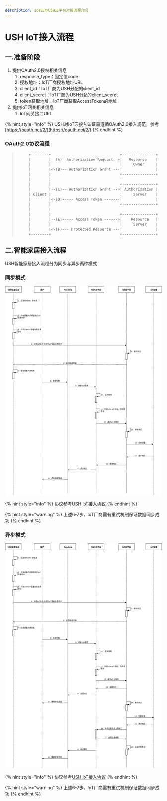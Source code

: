 ```yaml
---
description: IoT云与USH云平台对接流程介绍
---
```


# USH IoT接入流程

## 一.准备阶段

1. 提供OAuth2.0授权相关信息
   1. response\_type：固定值code
   2. 授权地址：IoT厂商授权地址URL
   3. client\_id：IoT厂商为USH分配的client\_id
   4. client\_secret：IoT厂商为USH分配的client\_secret
   5. token获取地址：IoT厂商获取AccessToken的地址
2. 提供IoT网关相关信息
   1. IoT网关接口URL

{% hint style="info" %}
USH对IoT云接入认证需遵循OAuth2.0接入规范，参考[https://oauth.net/2/](https://oauth.net/2/)
{% endhint %}

### OAuth2.0协议流程

> ```text
>      +--------+                               +---------------+
>      |        |--(A)- Authorization Request ->|   Resource    |
>      |        |                               |     Owner     |
>      |        |<-(B)-- Authorization Grant ---|               |
>      |        |                               +---------------+
>      |        |
>      |        |                               +---------------+
>      |        |--(C)-- Authorization Grant -->| Authorization |
>      | Client |                               |     Server    |
>      |        |<-(D)----- Access Token -------|               |
>      |        |                               +---------------+
>      |        |
>      |        |                               +---------------+
>      |        |--(E)----- Access Token ------>|    Resource   |
>      |        |                               |     Server    |
>      |        |<-(F)--- Protected Resource ---|               |
>      +--------+                               +---------------+    
> ```

## 二.智能家居接入流程

USH智能家居接入流程分为同步与异步两种模式

### 同步模式

![&#x540C;&#x6B65;&#x6A21;&#x5F0F;&#x6D41;&#x7A0B;](.gitbook/assets/ush-iot-sync.jpg)

{% hint style="info" %}
协议参考[USH IoT接入协议](ush-iot-jie-ru-xie-yi/)
{% endhint %}

{% hint style="warning" %}
上述6-7步，IoT厂商需有重试机制保证数据同步成功
{% endhint %}

### 异步模式

![&#x5F02;&#x6B65;&#x6A21;&#x5F0F;&#x6D41;&#x7A0B;](.gitbook/assets/ush-iot-async.jpg)

{% hint style="info" %}
协议参考[USH IoT接入协议](ush-iot-jie-ru-xie-yi/)
{% endhint %}

{% hint style="warning" %}
上述6-7步，IoT厂商需有重试机制保证数据同步成功
{% endhint %}

